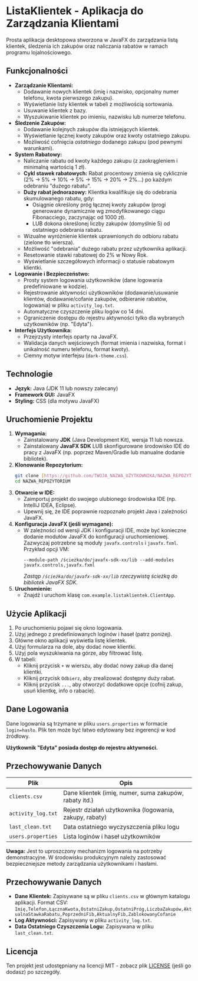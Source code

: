 # ListaKlientek - Aplikacja do Zarządzania Klientami

Prosta aplikacja desktopowa stworzona w JavaFX do zarządzania listą klientek, śledzenia ich zakupów oraz naliczania rabatów w ramach programu lojalnościowego.

## Funkcjonalności

* **Zarządzanie Klientami:**
    * Dodawanie nowych klientek (imię i nazwisko, opcjonalny numer telefonu, kwota pierwszego zakupu).
    * Wyświetlanie listy klientek w tabeli z możliwością sortowania.
    * Usuwanie klientek z bazy.
    * Wyszukiwanie klientek po imieniu, nazwisku lub numerze telefonu.
* **Śledzenie Zakupów:**
    * Dodawanie kolejnych zakupów dla istniejących klientek.
    * Wyświetlanie łącznej kwoty zakupów oraz kwoty ostatniego zakupu.
    * Możliwość cofnięcia *ostatniego* dodanego zakupu (pod pewnymi warunkami).
* **System Rabatowy:**
    * Naliczanie rabatu od kwoty każdego zakupu (z zaokrągleniem i minimalną wartością 1 zł).
    * **Cykl stawek rabatowych:** Rabat procentowy zmienia się cyklicznie (2% -> 5% -> 10% -> 5% -> 15% -> 20% -> 2%...) po każdym odebraniu "dużego rabatu".
    * **Duży rabat jednorazowy:** Klientka kwalifikuje się do odebrania skumulowanego rabatu, gdy:
        * Osiągnie określony próg łącznej kwoty zakupów (progi generowane dynamicznie wg zmodyfikowanego ciągu Fibonacciego, zaczynając od 1000 zł).
        * LUB dokona określonej liczby zakupów (domyślnie 5) od ostatniego odebrania rabatu.
    * Wizualne wyróżnienie klientek uprawnionych do odbioru rabatu (zielone tło wiersza).
    * Możliwość "odebrania" dużego rabatu przez użytkownika aplikacji.
    * Resetowanie stawki rabatowej do 2% w Nowy Rok.
    * Wyświetlanie szczegółowych informacji o statusie rabatowym klientki.
* **Logowanie i Bezpieczeństwo:**
    * Prosty system logowania użytkowników (dane logowania predefiniowane w kodzie).
    * Rejestrowanie aktywności użytkowników (dodawanie/usuwanie klientów, dodawanie/cofanie zakupów, odbieranie rabatów, logowania) w pliku `activity_log.txt`.
    * Automatyczne czyszczenie pliku logów co 14 dni.
    * Ograniczenie dostępu do rejestru aktywności tylko dla wybranych użytkowników (np. "Edyta").
* **Interfejs Użytkownika:**
    * Przejrzysty interfejs oparty na JavaFX.
    * Walidacja danych wejściowych (format imienia i nazwiska, format i unikalność numeru telefonu, format kwoty).
    * Ciemny motyw interfejsu (`dark-theme.css`).

## Technologie

* **Język:** Java (JDK 11 lub nowszy zalecany)
* **Framework GUI:** JavaFX
* **Styling:** CSS (dla motywu JavaFX)

## Uruchomienie Projektu

1.  **Wymagania:**
    * Zainstalowany **JDK** (Java Development Kit), wersja 11 lub nowsza.
    * Zainstalowany **JavaFX SDK** LUB skonfigurowane środowisko IDE do pracy z JavaFX (np. poprzez Maven/Gradle lub manualne dodanie bibliotek).
2.  **Klonowanie Repozytorium:**
    ```bash
    git clone [https://github.com/TWOJA_NAZWA_UŻYTKOWNIKA/NAZWA_REPOZYTORIUM.git](https://github.com/TWOJA_NAZWA_UŻYTKOWNIKA/NAZWA_REPOZYTORIUM.git)
    cd NAZWA_REPOZYTORIUM
    ```
3.  **Otwarcie w IDE:**
    * Zaimportuj projekt do swojego ulubionego środowiska IDE (np. IntelliJ IDEA, Eclipse).
    * Upewnij się, że IDE poprawnie rozpoznało projekt Java i zależności JavaFX.
4.  **Konfiguracja JavaFX (jeśli wymagane):**
    * W zależności od wersji JDK i konfiguracji IDE, może być konieczne dodanie modułów JavaFX do konfiguracji uruchomieniowej. Zazwyczaj potrzebne są moduły `javafx.controls` i `javafx.fxml`. Przykład opcji VM:
        ```
        --module-path /ścieżka/do/javafx-sdk-xx/lib --add-modules javafx.controls,javafx.fxml
        ```
        *Zastąp `/ścieżka/do/javafx-sdk-xx/lib` rzeczywistą ścieżką do bibliotek JavaFX SDK.*
5.  **Uruchomienie:**
    * Znajdź i uruchom klasę `com.example.listaklientek.ClientApp`.

## Użycie Aplikacji

1.  Po uruchomieniu pojawi się okno logowania.
2.  Użyj jednego z predefiniowanych loginów i haseł (patrz poniżej).
3.  Główne okno aplikacji wyświetla listę klientek.
4.  Użyj formularza na dole, aby dodać nowe klientki.
5.  Użyj pola wyszukiwania na górze, aby filtrować listę.
6.  W tabeli:
    * Kliknij przycisk `+` w wierszu, aby dodać nowy zakup dla danej klientki.
    * Kliknij przycisk `Odbierz`, aby zrealizować dostępny duży rabat.
    * Kliknij przycisk `...`, aby otworzyć dodatkowe opcje (cofnij zakup, usuń klientkę, info o rabacie).

## Dane Logowania

Dane logowania są trzymane w pliku `users.properties` w formacie `login=hasło`. Plik ten może być łatwo edytowany bez ingerencji w kod źródłowy.

**Użytkownik "Edyta" posiada dostęp do rejestru aktywności.**

## Przechowywanie Danych

| Plik                  | Opis                                                           |
|-----------------------|----------------------------------------------------------------|
| `clients.csv`         | Dane klientek (imię, numer, suma zakupów, rabaty itd.)        |
| `activity_log.txt`    | Rejestr działań użytkownika (logowania, zakupy, rabaty)        |
| `last_clean.txt`      | Data ostatniego wyczyszczenia pliku logu                      |
| `users.properties`    | Lista loginów i haseł użytkowników                             |

**Uwaga:** Jest to uproszczony mechanizm logowania na potrzeby demonstracyjne. W środowisku produkcyjnym należy zastosować bezpieczniejsze metody zarządzania użytkownikami i hasłami.

## Przechowywanie Danych

* **Dane Klientek:** Zapisywane są w pliku `clients.csv` w głównym katalogu aplikacji. Format CSV: `Imię,Telefon,ŁącznaKwota,OstatniZakup,OstatniPróg,LiczbaZakupów,AktualnaStawkaRabatu,PoprzedniFib,AktualnyFib,ZablokowanyCofanie`
* **Log Aktywności:** Zapisywany w pliku `activity_log.txt`.
* **Data Ostatniego Czyszczenia Logu:** Zapisywana w pliku `last_clean.txt`.

## Licencja

Ten projekt jest udostępniany na licencji MIT - zobacz plik [LICENSE](LICENSE) (jeśli go dodasz) po szczegóły.

